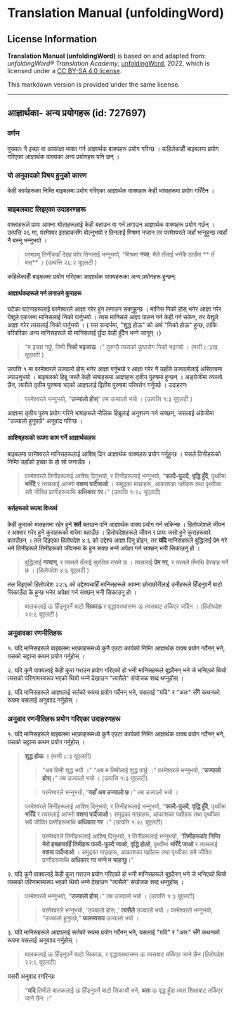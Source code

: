 # Translation Manual (unfoldingWord)

## License Information

**Translation Manual (unfoldingWord)** is based on and adapted from: _unfoldingWord® Translation Academy_, [unfoldingWord](https://unfoldingword.org/utw), 2022, which is licensed under a [CC BY-SA 4.0 license](https://creativecommons.org/licenses/by-sa/4.0/legalcode.en).

This markdown version is provided under the same license.



--------------------------------

## आज्ञार्थका- अन्य प्रयोगहरू (id: 727697)

### वर्णन

मुख्यतः नै इच्छा वा आकांक्षा व्यक्त गर्न आज्ञार्थक वाक्यहरू प्रयोग गरिन्छ । कहिलेकाहीँ बाइबलमा प्रयोग गरिएका आज्ञार्थक वाक्यका अन्य प्रयोगहरू पनि छन् ।

### यो अनुवादको विषय हुनुको कारण

केही कार्यहरूका निम्ति बाइबलमा प्रयोग गरिएका आज्ञार्थक वाक्यहरू केही भाषाहरूमा प्रयोग गरिँदैन ।

### बाइबलबाट लिइएका उदाहरणहरू

वक्ताहरूले प्रायः आफ्ना श्रोताहरूला‌ई केही बताउन वा गर्न लगाउन आज्ञार्थक वाक्यहरू प्रयोग गर्छन् । उत्पत्ति २६ मा, परमेश्‍वर इसहाकसँग बोल्‍नुभयो र तिनलाई मिश्रमा नजान तर परमेश्‍वरले जहाँ भन्‍नुहुन्छ त्यहाँ नै बस्‍नू भन्‍नुभयो ।

> परमप्रभु तिनीकहाँ देखा परेर तिनलाई भन्‍नुभयो, “मिश्रमा **नजा**; मैले तँलाई भनेकै ठाउँमा \*\* तँ बस्‌\*\* । (उत्पत्ति २६:२ यूएलटी )

कहिलेकाहीँ बाइबलमा प्रयोग गरिएका आज्ञार्थक वाक्यहरूका अन्य प्रयोगहरू हुन्छन्ः

#### आज्ञार्थकहरूले गर्न लगाउने कुराहरू

घटेका घटनाहरूलाई परमेश्‍वरले आज्ञा गरेर हुन लगाउन सक्नुहुन्छ । मानिस निको होस् भनेर आज्ञा गरेर येशूले एकजना मानिसलाई निको पार्नुभयो । त्यस मानिसले आज्ञा पालन गर्न केही गर्न सकेन, तर येशूले आज्ञा गरेर त्यसलाई निको पार्नुभयो । ( यस सन्दर्भमा, "शुद्ध होऊ" को अर्थ "निको होऊ" हुन्छ, ताकि वरिपरिका अन्य मानिसहरूले यो मानिसलाई छुँदा केही हुँदेैन भन्‍ने जानून् ।)

> “म इच्‍छा गर्छु, तिमी **निको भइजाऊ** ।” तुरुन्‍तै त्‍यसको कुष्‍ठरोग निको भइगयो । (मत्ती ८:३ख, यूएलटी )

उत्पत्ति १ मा परमेश्‍वरले उज्यालो होस् भनेर आज्ञा गर्नुभयो र आज्ञा गरेर नै उहाँले उज्यालोलाई अस्तित्वमा ल्याउनुभयो । बाइबलको हिब्रू जस्तै केही भाषाहरूमा आज्ञाहरू तृतीय पुरुषमा हुन्छन् । अङ्ग्रेजीमा त्यस्तो छैन, त्यसैले तृतीय पुरुषमा भएको आज्ञालाई द्वितीय पुरुषमा परिवर्तन गर्नुपर्छ । उदाहरणः

> परमेश्‍वरले भन्‍नुभयो, “**उज्‍यालो होस्‌**” तब उज्‍यालो भयो । (उत्पत्ति १:३ यूएलटी )

आज्ञामा तृतीय पुरुष प्रयोग गरिने भाषाहरूले मौलिक हिब्रूलाई अनुशरण गर्न सक्छन्, जसलाई अंग्रेजीमा "उज्यालो हुनुपर्छ" अनुवाद गरिन्छ ।

#### आशिष्‌हरूको रूपमा काम गर्ने आज्ञार्थकहरू

बाइबलमा परमेश्‍वरले मानिसहरूलाई आशिष् दिन आज्ञार्थक वाक्यहरू प्रयोग गर्नुहुन्छ । यसले तिनीहरूको निम्ति उहाँको इच्छा के हो सो जनाउँछ ।

> परमेश्‍वरले तिनीहरूलाई आशिष्‌ दिनुभयो, र तिनीहरूलाई भन्‍नुभयो, “**फल्‍दै\-फुल्‍दै**, **वृद्धि हुँदै**, पृथ्‍वीमा **भरिँदै** र त्‍यसलाई आफ्‍नो **वशमा पार्दैजाओ** । समुद्रका माछाहरू, आकाशका पक्षीहरू तथा पृथ्‍वीका सबै जीवित प्राणीहरूमाथि **अधिकार गर**।” (उत्पत्ति १:२८ यूएलटी)

#### सर्तहरूको रूपमा विध्यर्थ

केही कुराको मातहतमा रहेर हुने **सर्त** बताउन पनि आज्ञार्थक वाक्य प्रयोग गर्न सकिन्छ । हितोपदेशले जीवन र अक्सर गरेर हुने कुराहरूको बारेमा बताउँछ । हितोपदेशहरूले जीवन र प्रायः जसो हुने कुराहरूबारे बताउँछन् । तल दिइएका हितोपदेश ४:६ को उद्देश्य आज्ञा दिनु होइन, तर **यदि** मानिसहरूले बुद्धिलाई प्रेम गरे भने तिनीहरूले तिनीहरूको जीवनमा के हुन सक्छ भन्‍ने अपेक्षा गर्न सक्छन् भनी सिकाउनु हो ।

> बुद्धिलाई **नत्‍याग्**, र त्‍यसले तँलाई सुरक्षित राख्‍ने छ । त्‍यसलाई **प्रेम गर्**, र त्‍यसले तँमाथि हेरचाह गर्ने छ । (हितोपदेश ४:६ यूएलटी )

तल दिइएको हितोपदेश २२:६ को उद्देश्यचाहिँ मानिसहरूले आफ्ना छोराछोरीलाई उनीहरूले हिँड्नुपर्ने बाटो सिकाउँदा के हुन्छ भनेर अपेक्षा गर्न सक्छन् भनी सिकाउनु हो ।

> बालकलाई ऊ हिँड्‌नुपर्ने बाटो **सिकाऊ** र वृद्धावस्‍थासम्‍म ऊ त्‍यसबाट तर्किएर जाँदैन । (हितोपदेश २२:६ यूएलटी )

### अनुवादका रणनीतिहरू

१. यदि मानिसहरूले बाइबलमा भएकाहरूमध्ये कुनै एउटा कार्यको निम्ति आज्ञार्थक वाक्य प्रयोग गर्दैनन् भने, यसको सट्टामा कथन प्रयोग गर्नुहोस् ।

२. यदि कुनै वाक्यलाई केही कुरा गराउन प्रयोग गरिएको हो भनी मानिसहरूले बुझ्दैनन् भने जे भनिएको थियो त्यसको परिणामस्वरूप भएको थियो भन्‍ने देखाउन "त्यसैले" संयोजक शब्द थप्‍नुहोस् ।

३. यदि मानिसहरूले आज्ञालाई सर्तको रूपमा प्रयोग गर्दैनन् भने, यसलाई "यदि" र "अतः" सँगै कथनको रूपमा यसलाई अनुवााद गर्नुहोस् ।

### अनुवाद रणनीतिहरू प्रयोग गरिएका उदाहरणहरू

१. यदि मानिसहरूले बाइबलमा भएकाहरूमध्ये कुनै एउटा कार्यको निम्ति आज्ञार्थक वाक्य प्रयोग गर्दैनन् भने, यसको सट्टामा कथन प्रयोग गर्नुहोस् ।

> **शुद्ध होऊ ।** (मत्ती ८:३ यूएलटी)
> 
> 
> > “अब तिमी शुद्ध भयौ ।” “अब म तिमीलाई शुद्ध पार्छु ।” परमेश्‍वरले भन्‍नुभयो, “**उज्‍यालो होस्‌**।” तब उज्‍यालो भयो । (उत्पत्ति १:३ यूएलटी)
> 
> 
> > परमेश्‍वरले भन्‍नुभयो, “**यहाँ अब उज्‍यालो छ**।” तब उज्‍यालो भयो ।
> 
> परमेश्‍वरले तिनीहरूलाई आशिष्‌ दिनुभयो, र तिनीहरूलाई भन्‍नुभयो, “**फल्‍दै\-फुल्‍दै**, **वृद्धि हुँदै**, पृथ्‍वीमा **भरिँदै** र त्‍यसलाई आफ्‍नो **वशमा पार्दैजाओ**। समुद्रका माछाहरू, आकाशका पक्षीहरू तथा पृथ्‍वीका सबै जीवित प्राणीहरूमाथि **अधिकार गर** ।” (उत्पत्ति १:२८ यूएलटी)
> 
> 
> > परमेश्‍वरले तिनीहरूलाई आशिष्‌ दिनुभयो, र तिनीहरूलाई भन्‍नुभयो, “**तिमीहरूकोा निम्ति मेरो इच्छाचाहिँ तिमीहरू फल्दै\-फुल्दै जाओ**, **वृद्धि होओ**, पृथ्‍वीमा **भरिँदै जाओ** र त्‍यसलाई **वशमा पार्दैजाओ** । समुद्रका माछाहरू, आकाशका पक्षीहरू तथा पृथ्‍वीका सबै जीवित प्राणीहरूमाथि **अधिकार गर भन्‍ने म चाहन्छु**।”

२. यदि कुनै वाक्यलाई केही कुरा गराउन प्रयोग गरिएको हो भनी मानिसहरूले बुझ्दैनन् भने जे भनिएको थियो त्यसको परिणामस्वरूप भएको थियो भन्‍ने देखाउन "त्यसैले" संयोजक शब्द थप्‍नुहोस् ।

> परमेश्‍वरले भन्‍नुभयो, “**उज्‍यालो होस्‌**।” तब उज्‍यालो भयो । (उत्पत्ति १:३ यूएलटी)
> 
> 
> > परमेश्‍वरले भन्‍नुभयो, 'उज्‍यालो होस्‌ ,' **त्यसैले** उज्‍यालो भयो । परमेश्‍वरले भन्‍नुभयो, “उज्‍यालो हुनुपर्छ,” **फलस्वरूप** उज्‍यालो भयो ।

३. यदि मानिसहरूले आज्ञालाई सर्तको रूपमा प्रयोग गर्दैनन् भने, यसलाई "यदि" र "अतः" सँगै कथनको रूपमा यसलाई अनुवााद गर्नुहोस् ।

> बालकलाई ऊ हिँड्‌नुपर्ने बाटो सिकाऊ, र वृद्धावस्‍थासम्‍म ऊ त्‍यसबाट तर्किएर जाने छैन (हितोपदेश २२:६ यूएलटी)

यसरी अनुवाद रगरिन्छः

> “**यदि** तिमीले बालकलाई ऊ हिँड्नुपर्ने बाटो सिकायौ भने, **अतः** ऊ वृद्ध हुँदा त्यस शिक्षाबाट तर्किएर जाने छैन ।”


